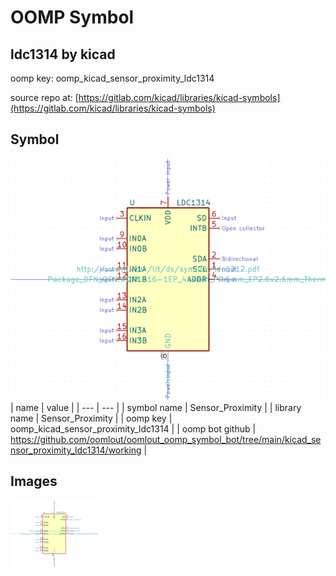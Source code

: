 # OOMP Symbol  
## ldc1314  by kicad  
  
oomp key: oomp_kicad_sensor_proximity_ldc1314  
  
source repo at: [https://gitlab.com/kicad/libraries/kicad-symbols](https://gitlab.com/kicad/libraries/kicad-symbols)  
## Symbol  
  
[![working.png](working_600.png)](working.png)  
| name | value | 
| --- | --- | 
| symbol name | Sensor_Proximity | 
| library name | Sensor_Proximity | 
| oomp key | oomp_kicad_sensor_proximity_ldc1314 | 
| oomp bot github | https://github.com/oomlout/oomlout_oomp_symbol_bot/tree/main/kicad_sensor_proximity_ldc1314/working | 
## Images  
  
[![working.png](working_140.png)](working.png)  
